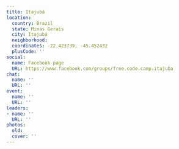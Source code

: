 ```yaml
---
title: Itajubá
location:
  country: Brazil
  state: Minas Gerais
  city: Itajubá
  neighborhood: 
  coordinates: -22.423739, -45.452432
  plusCode: ''
social:
  name: Facebook page
  URL: https://www.facebook.com/groups/free.code.camp.itajuba
chat:
  name: ''
  URL: ''
event:
  name: ''
  URL: ''
leaders:
- name: ''
  URL: ''
photos:
  old: 
  cover: ''
---
```

